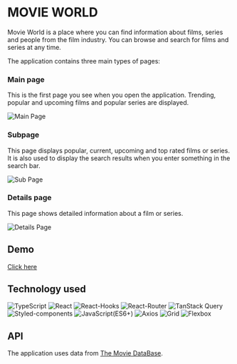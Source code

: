 # MOVIE WORLD

​Movie World is a place where you can find information about films, series and people from the film industry.
You can browse and search for films and series at any time.

The application contains three main types of pages:

### Main page
This is the first page you see when you open the application. Trending, popular and upcoming films and popular series are displayed.

![Main Page](https://i.postimg.cc/rFbK9074/main-page.png)

### Subpage
This page displays popular, current, upcoming and top rated films or series. It is also used to display the search results when you enter something in the search bar.

![Sub Page](https://i.postimg.cc/vTKHXk2y/sub-page.png)

### Details page
This page shows detailed information about a film or series.

![Details Page](https://i.postimg.cc/QxBMVNVd/details-page.png)

## Demo
[Click here](https://krystiangreblowski.github.io/movie-world/)

## Technology used
<p>
<img alt="TypeScript" src="https://img.shields.io/badge/TypeScript-3178C6?logo=TypeScript&logoColor=white&style=flat" />
<img alt="React" src="https://img.shields.io/badge/React-61DAFB?logo=React&logoColor=white&style=flat" />
<img alt="React-Hooks" src="https://img.shields.io/badge/React Hooks-0088CC?logo=React&logoColor=white&style=flat" />
<img alt="React-Router" src="https://img.shields.io/badge/React Router-CA4245?logo=React&logoColor=white&style=flat" />
<img alt="TanStack Query" src="https://img.shields.io/badge/TanStack Query-FF4154?logo=React Query&logoColor=white&style=flat" />
<img alt="Styled-components" src="https://img.shields.io/badge/Styled Components-DB7093?logo=styled-components&logoColor=white&style=flat" />
<img alt="JavaScript(ES6+)" src="https://img.shields.io/badge/JavaScript(ES6+)-F7DF1E?logo=JavaScript&logoColor=white&style=flat" />
<img alt="Axios" src="https://img.shields.io/badge/Axios-5A29E46?logo=Axios&logoColor=white&style=flat" />
<img alt="Grid" src="https://img.shields.io/badge/Grid-E61414?logo=CSS3&logoColor=white&style=flat" />
<img alt="Flexbox" src="https://img.shields.io/badge/Flexbox-7D00FF?logo=CSS3&logoColor=white&style=flat" />
</p>

## API
The application uses data from [The Movie DataBase](https://developer.themoviedb.org/).
